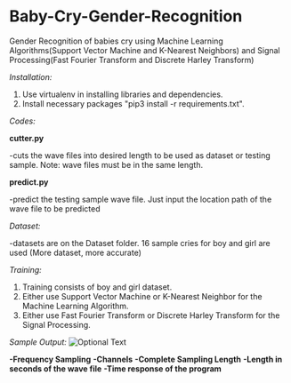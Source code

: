 # Baby-Cry-Gender-Recognition
Gender Recognition of babies cry using Machine Learning Algorithms(Support Vector Machine and K-Nearest Neighbors) and Signal Processing(Fast Fourier Transform and Discrete Harley Transform)


*Installation:*
1. Use virtualenv in installing libraries and dependencies.
2. Install necessary packages "pip3 install -r requirements.txt".



*Codes:*

**cutter.py**
  
  -cuts the wave files into desired length to be used as dataset or testing sample.
  Note: wave files must be in the same length.
  
**predict.py**
  
  -predict the testing sample wave file. Just input the location path of the wave file to be predicted
  
  
*Dataset:*
  
  -datasets are on the Dataset folder. 16 sample cries for boy and girl are used (More dataset, more accurate)
  
  
  
*Training:*
1. Training consists of boy and girl dataset.
2. Either use Support Vector Machine or K-Nearest Neighbor for the Machine Learning Algorithm.
3. Either use Fast Fourier Transform or Discrete Harley Transform for the Signal Processing.

*Sample Output:*
![Optional Text](../master/imagesample.png)

**-Frequency Sampling**
**-Channels**
**-Complete Sampling Length**
**-Length in seconds of the wave file**
**-Time response of the program**

